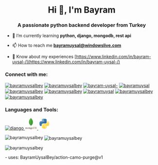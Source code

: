 <h1 align="center">Hi 👋, I'm Bayram</h1>
<h3 align="center">A passionate python backend developer from Turkey</h3>

- 🌱 I’m currently learning **python, django, mongodb, rest api**

- 📫 How to reach me **bayramuysal@windowslive.com**

- 📄 Know about my experiences [https://www.linkedin.com/in/bayram-uysal-/](https://www.linkedin.com/in/bayram-uysal-/)

<h3 align="left">Connect with me:</h3>
<p align="left">
<a href="https://dev.to/bayramuysalbey" target="blank"><img align="center" src="https://raw.githubusercontent.com/rahuldkjain/github-profile-readme-generator/master/src/images/icons/Social/devto.svg" alt="bayramuysalbey" height="30" width="40" /></a>
<a href="https://twitter.com/bayramuysalbey" target="blank"><img align="center" src="https://raw.githubusercontent.com/rahuldkjain/github-profile-readme-generator/master/src/images/icons/Social/twitter.svg" alt="bayramuysalbey" height="30" width="40" /></a>
<a href="https://linkedin.com/in/bayram-uysal-" target="blank"><img align="center" src="https://raw.githubusercontent.com/rahuldkjain/github-profile-readme-generator/master/src/images/icons/Social/linked-in-alt.svg" alt="bayram-uysal-" height="30" width="40" /></a>
<a href="https://stackoverflow.com/users/bayramuysal" target="blank"><img align="center" src="https://raw.githubusercontent.com/rahuldkjain/github-profile-readme-generator/master/src/images/icons/Social/stack-overflow.svg" alt="bayramuysal" height="30" width="40" /></a>
<a href="https://kaggle.com/bayramuysalbey" target="blank"><img align="center" src="https://raw.githubusercontent.com/rahuldkjain/github-profile-readme-generator/master/src/images/icons/Social/kaggle.svg" alt="bayramuysalbey" height="30" width="40" /></a>
<a href="https://instagram.com/bayramuysalbey" target="blank"><img align="center" src="https://raw.githubusercontent.com/rahuldkjain/github-profile-readme-generator/master/src/images/icons/Social/instagram.svg" alt="bayramuysalbey" height="30" width="40" /></a>
<a href="https://www.hackerrank.com/bayramuysal" target="blank"><img align="center" src="https://raw.githubusercontent.com/rahuldkjain/github-profile-readme-generator/master/src/images/icons/Social/hackerrank.svg" alt="bayramuysal" height="30" width="40" /></a>
<a href="https://www.leetcode.com/bayramuysalbey" target="blank"><img align="center" src="https://raw.githubusercontent.com/rahuldkjain/github-profile-readme-generator/master/src/images/icons/Social/leet-code.svg" alt="bayramuysalbey" height="30" width="40" /></a>
<a href="https://discord.gg/bayramuysalbey" target="blank"><img align="center" src="https://raw.githubusercontent.com/rahuldkjain/github-profile-readme-generator/master/src/images/icons/Social/discord.svg" alt="bayramuysalbey" height="30" width="40" /></a>
</p>

<h3 align="left">Languages and Tools:</h3>
<p align="left"> <a href="https://www.djangoproject.com/" target="_blank" rel="noreferrer"> <img src="https://cdn.worldvectorlogo.com/logos/django.svg" alt="django" width="40" height="40"/> </a> <a href="https://www.mongodb.com/" target="_blank" rel="noreferrer"> <img src="https://raw.githubusercontent.com/devicons/devicon/master/icons/mongodb/mongodb-original-wordmark.svg" alt="mongodb" width="40" height="40"/> </a> <a href="https://www.python.org" target="_blank" rel="noreferrer"> <img src="https://raw.githubusercontent.com/devicons/devicon/master/icons/python/python-original.svg" alt="python" width="40" height="40"/> </a> </p>

<p><img align="left" src="https://github-readme-stats.vercel.app/api/top-langs?username=bayramuysalbey&show_icons=true&locale=en&layout=compact" alt="bayramuysalbey" /></p>

<p>&nbsp;<img align="center" src="https://github-readme-stats.vercel.app/api?username=bayramuysalbey&show_icons=true&locale=en" alt="bayramuysalbey" /></p>

<p><img align="center" src="https://github-readme-streak-stats.herokuapp.com/?user=bayramuysalbey&" alt="bayramuysalbey" /></p>
- uses: BayramUysalBey/action-camo-purge@v1
